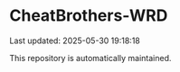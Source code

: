 # CheatBrothers-WRD

Last updated: 2025-05-30 19:18:18

This repository is automatically maintained.
